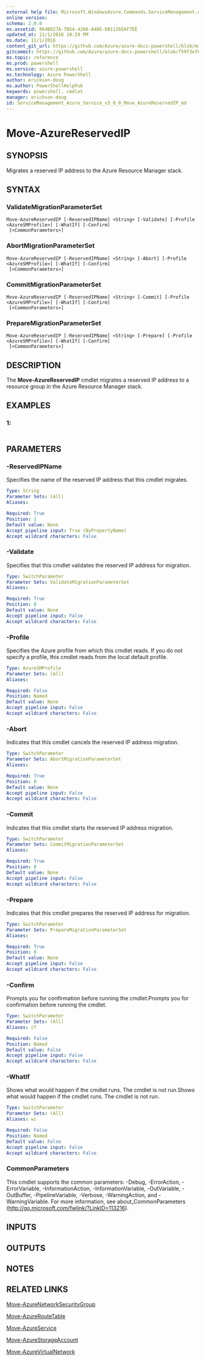 ```yaml
---
external help file: Microsoft.WindowsAzure.Commands.ServiceManagement.dll-Help.xml
online version: 
schema: 2.0.0
ms.assetid: 864B027A-7B54-4266-A4BE-601126EAF7EE
updated_at: 11/1/2016 10:24 PM
ms.date: 11/1/2016
content_git_url: https://github.com/Azure/azure-docs-powershell/blob/master/azureps-cmdlets-docs/ServiceManagement/Azure.Service/v3.0.0/Move-AzureReservedIP.md
gitcommit: https://github.com/Azure/azure-docs-powershell/blob/f59f3ef60bc592383812213e69fd77ba950759ed/azureps-cmdlets-docs/ServiceManagement/Azure.Service/v3.0.0/Move-AzureReservedIP.md
ms.topic: reference
ms.prod: powershell
ms.service: azure-powershell
ms.technology: Azure PowerShell
author: erickson-doug
ms.author: PowerShellHelpPub
keywords: powershell, cmdlet
manager: erickson-doug
id: ServiceManagement_Azure_Service_v3_0_0_Move_AzureReservedIP_md
---
```


# Move-AzureReservedIP

## SYNOPSIS
Migrates a reserved IP address to the Azure Resource Manager stack.

## SYNTAX

### ValidateMigrationParameterSet
```
Move-AzureReservedIP [-ReservedIPName] <String> [-Validate] [-Profile <AzureSMProfile>] [-WhatIf] [-Confirm]
 [<CommonParameters>]
```

### AbortMigrationParameterSet
```
Move-AzureReservedIP [-ReservedIPName] <String> [-Abort] [-Profile <AzureSMProfile>] [-WhatIf] [-Confirm]
 [<CommonParameters>]
```

### CommitMigrationParameterSet
```
Move-AzureReservedIP [-ReservedIPName] <String> [-Commit] [-Profile <AzureSMProfile>] [-WhatIf] [-Confirm]
 [<CommonParameters>]
```

### PrepareMigrationParameterSet
```
Move-AzureReservedIP [-ReservedIPName] <String> [-Prepare] [-Profile <AzureSMProfile>] [-WhatIf] [-Confirm]
 [<CommonParameters>]
```

## DESCRIPTION
The **Move-AzureReservedIP** cmdlet migrates a reserved IP address to a resource group in the Azure Resource Manager stack.

## EXAMPLES

### 1:
```

```

## PARAMETERS

### -ReservedIPName
Specifies the name of the reserved IP address that this cmdlet migrates.

```yaml
Type: String
Parameter Sets: (All)
Aliases: 

Required: True
Position: 1
Default value: None
Accept pipeline input: True (ByPropertyName)
Accept wildcard characters: False
```

### -Validate
Specifies that this cmdlet validates the reserved IP address for migration.

```yaml
Type: SwitchParameter
Parameter Sets: ValidateMigrationParameterSet
Aliases: 

Required: True
Position: 0
Default value: None
Accept pipeline input: False
Accept wildcard characters: False
```

### -Profile
Specifies the Azure profile from which this cmdlet reads.
If you do not specify a profile, this cmdlet reads from the local default profile.

```yaml
Type: AzureSMProfile
Parameter Sets: (All)
Aliases: 

Required: False
Position: Named
Default value: None
Accept pipeline input: False
Accept wildcard characters: False
```

### -Abort
Indicates that this cmdlet cancels the reserved IP address migration.

```yaml
Type: SwitchParameter
Parameter Sets: AbortMigrationParameterSet
Aliases: 

Required: True
Position: 0
Default value: None
Accept pipeline input: False
Accept wildcard characters: False
```

### -Commit
Indicates that this cmdlet starts the reserved IP address migration.

```yaml
Type: SwitchParameter
Parameter Sets: CommitMigrationParameterSet
Aliases: 

Required: True
Position: 0
Default value: None
Accept pipeline input: False
Accept wildcard characters: False
```

### -Prepare
Indicates that this cmdlet prepares the reserved IP address for migration.

```yaml
Type: SwitchParameter
Parameter Sets: PrepareMigrationParameterSet
Aliases: 

Required: True
Position: 0
Default value: None
Accept pipeline input: False
Accept wildcard characters: False
```

### -Confirm
Prompts you for confirmation before running the cmdlet.Prompts you for confirmation before running the cmdlet.

```yaml
Type: SwitchParameter
Parameter Sets: (All)
Aliases: cf

Required: False
Position: Named
Default value: False
Accept pipeline input: False
Accept wildcard characters: False
```

### -WhatIf
Shows what would happen if the cmdlet runs.
The cmdlet is not run.Shows what would happen if the cmdlet runs.
The cmdlet is not run.

```yaml
Type: SwitchParameter
Parameter Sets: (All)
Aliases: wi

Required: False
Position: Named
Default value: False
Accept pipeline input: False
Accept wildcard characters: False
```

### CommonParameters
This cmdlet supports the common parameters: -Debug, -ErrorAction, -ErrorVariable, -InformationAction, -InformationVariable, -OutVariable, -OutBuffer, -PipelineVariable, -Verbose, -WarningAction, and -WarningVariable. For more information, see about_CommonParameters (http://go.microsoft.com/fwlink/?LinkID=113216).

## INPUTS

## OUTPUTS

## NOTES

## RELATED LINKS

[Move-AzureNetworkSecurityGroup](xref:ServiceManagement/Azure.Service/v3.0.0/Move-AzureNetworkSecurityGroup.md)

[Move-AzureRouteTable](xref:ServiceManagement/Azure.Service/v3.0.0/Move-AzureRouteTable.md)

[Move-AzureService](xref:ServiceManagement/Azure.Service/v3.0.0/Move-AzureService.md)

[Move-AzureStorageAccount](xref:ServiceManagement/Azure.Service/v3.0.0/Move-AzureStorageAccount.md)

[Move-AzureVirtualNetwork](xref:ServiceManagement/Azure.Service/v3.0.0/Move-AzureVirtualNetwork.md)


